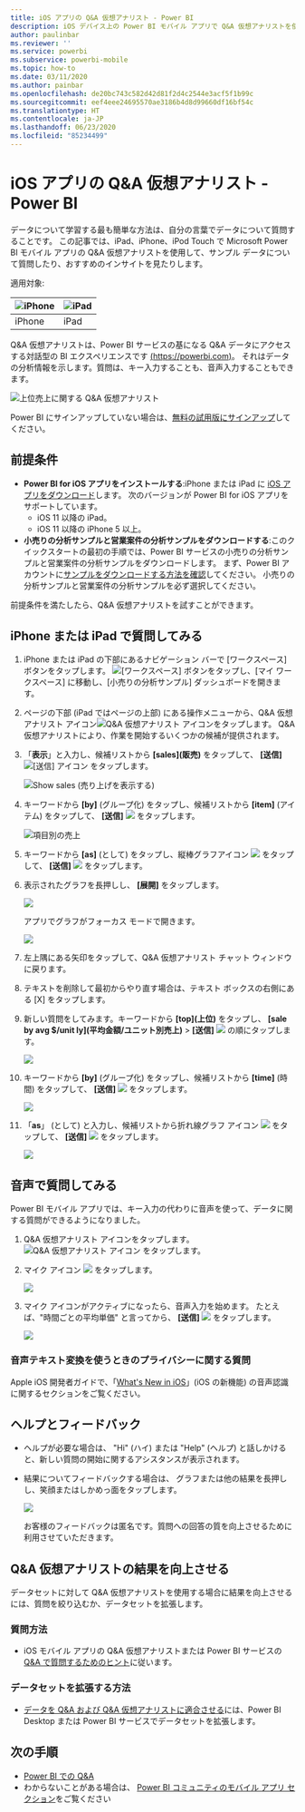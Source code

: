 ```yaml
---
title: iOS アプリの Q&A 仮想アナリスト - Power BI
description: iOS デバイス上の Power BI モバイル アプリで Q&A 仮想アナリストを使用して、自分の言葉でサンプル データについて質問します。
author: paulinbar
ms.reviewer: ''
ms.service: powerbi
ms.subservice: powerbi-mobile
ms.topic: how-to
ms.date: 03/11/2020
ms.author: painbar
ms.openlocfilehash: de20bc743c582d42d81f2d4c2544e3acf5f1b99c
ms.sourcegitcommit: eef4eee24695570ae3186b4d8d99660df16bf54c
ms.translationtype: HT
ms.contentlocale: ja-JP
ms.lasthandoff: 06/23/2020
ms.locfileid: "85234499"
---
```

# <a name="qa-virtual-analyst-in-ios-apps---power-bi"></a>iOS アプリの Q&A 仮想アナリスト - Power BI

データについて学習する最も簡単な方法は、自分の言葉でデータについて質問することです。 この記事では、iPad、iPhone、iPod Touch で Microsoft Power BI モバイル アプリの Q&A 仮想アナリストを使用して、サンプル データについて質問したり、おすすめのインサイトを見たりします。 

適用対象:

| ![iPhone](./media/mobile-apps-ios-qna/iphone-logo-50-px.png) | ![iPad](./media/mobile-apps-ios-qna/ipad-logo-50-px.png) |
|:--- |:--- |
| iPhone |iPad |

Q&A 仮想アナリストは、Power BI サービスの基になる Q&A データにアクセスする対話型の BI エクスペリエンスです [(https://powerbi.com)](https://powerbi.com)。 それはデータの分析情報を示します。質問は、キー入力することも、音声入力することもできます。

![上位売上に関する Q&A 仮想アナリスト](./media/mobile-apps-ios-qna/power-bi-ios-q-n-a-top-sale-intro.png)

Power BI にサインアップしていない場合は、[無料の試用版にサインアップ](https://app.powerbi.com/signupredirect?pbi_source=web)してください。

## <a name="prerequisites"></a>前提条件

* **Power BI for iOS アプリをインストールする**:iPhone または iPad に [iOS アプリをダウンロード](https://go.microsoft.com/fwlink/?LinkId=522062)します。
次のバージョンが Power BI for iOS アプリをサポートしています。
    * iOS 11 以降の iPad。
    * iOS 11 以降の iPhone 5 以上。
* **小売りの分析サンプルと営業案件の分析サンプルをダウンロードする**:このクイックスタートの最初の手順では、Power BI サービスの小売りの分析サンプルと営業案件の分析サンプルをダウンロードします。 まず、Power BI アカウントに[サンプルをダウンロードする方法を確認](./mobile-apps-download-samples.md)してください。 小売りの分析サンプルと営業案件の分析サンプルを必ず選択してください。

前提条件を満たしたら、Q&A 仮想アナリストを試すことができます。

## <a name="try-asking-questions-on-your-iphone-or-ipad"></a>iPhone または iPad で質問してみる
1. iPhone または iPad の下部にあるナビゲーション バーで [ワークスペース] ボタンをタップします。 ![[ワークスペース] ボタン](./media/mobile-apps-ios-qna/power-bi-iphone-workspaces-button.png)をタップし、[マイ ワークスペース] に移動し、[小売りの分析サンプル] ダッシュボードを開きます。

2. ページの下部 (iPad ではページの上部) にある操作メニューから、Q&A 仮想アナリスト アイコン![Q&A 仮想アナリスト アイコン](././media/mobile-apps-ios-qna/power-bi-ios-q-n-a-icon.png)をタップします。
     Q&amp;A 仮想アナリストにより、作業を開始するいくつかの候補が提供されます。
3. 「**表示**」と入力し、候補リストから **[sales]\(販売\)** をタップして、 **[送信]** ![[送信] アイコン](./media/mobile-apps-ios-qna/power-bi-ios-qna-send-icon.png) をタップします。

    ![Show sales (売り上げを表示する)](./media/mobile-apps-ios-qna/power-bi-ios-q-n-a-show-sales.png)
4. キーワードから **[by]** (グループ化) をタップし、候補リストから **[item]** (アイテム) をタップして、 **[送信]** ![](./media/mobile-apps-ios-qna/power-bi-ios-qna-send-icon.png) をタップします。

    ![項目別の売上](./media/mobile-apps-ios-qna/power-bi-ios-q-n-a-sale-by-item.png)
5. キーワードから **[as]** (として) をタップし、縦棒グラフアイコン ![](./media/mobile-apps-ios-qna/power-bi-ios-q-n-a-column-chart-icon.png) をタップして、 **[送信]** ![](./media/mobile-apps-ios-qna/power-bi-ios-qna-send-icon.png) をタップします。
6. 表示されたグラフを長押しし、 **[展開]** をタップします。

    ![](media/mobile-apps-ios-qna/power-bi-ios-q-n-a-tap-expand-feedback.png)

    アプリでグラフがフォーカス モードで開きます。

    ![](media/mobile-apps-ios-qna/power-bi-ios-q-n-a-expanded-chart.png)
7. 左上隅にある矢印をタップして、Q&A 仮想アナリスト チャット ウィンドウに戻ります。
8. テキストを削除して最初からやり直す場合は、テキスト ボックスの右側にある [X] をタップします。
9. 新しい質問をしてみます。キーワードから **[top]\(上位\)** をタップし、 **[sale by avg $/unit ly]\(平均金額/ユニット別売上\)**  >  **[送信]** ![](./media/mobile-apps-ios-qna/power-bi-ios-qna-send-icon.png) の順にタップします。

    ![](media/mobile-apps-ios-qna/power-bi-ios-q-n-a-top-sale-2.png)
10. キーワードから **[by]** (グループ化) をタップし、候補リストから **[time]** (時間) をタップして、 **[送信]** ![](./media/mobile-apps-ios-qna/power-bi-ios-qna-send-icon.png) をタップします。

     ![](media/mobile-apps-ios-qna/power-bi-ios-q-n-a-top-sale-by-time.png)
11. 「**as**」 (として) と入力し、候補リストから折れ線グラフ アイコン ![](./media/mobile-apps-ios-qna/power-bi-ios-q-n-a-line-chart-icon.png) をタップして、 **[送信]** ![](./media/mobile-apps-ios-qna/power-bi-ios-qna-send-icon.png) をタップします。

    ![](media/mobile-apps-ios-qna/power-bi-ios-q-n-a-top-sale-as-line.png)

## <a name="try-saying-your-questions"></a>音声で質問してみる
Power BI モバイル アプリでは、キー入力の代わりに音声を使って、データに関する質問ができるようになりました。

1. Q&A 仮想アナリスト アイコンをタップします。 ![Q&A 仮想アナリスト アイコン](././media/mobile-apps-ios-qna/power-bi-ios-q-n-a-icon.png) をタップします。
2. マイク アイコン ![](media/mobile-apps-ios-qna/power-bi-ios-qna-mic-icon.png) をタップします。

    ![](media/mobile-apps-ios-qna/power-bi-ios-qna-mic-on.png)

1. マイク アイコンがアクティブになったら、音声入力を始めます。 たとえば、"時間ごとの平均単価" と言ってから、 **[送信]** ![](./media/mobile-apps-ios-qna/power-bi-ios-qna-send-icon.png) をタップします。

    ![](media/mobile-apps-ios-qna/power-bi-ios-qna-speech-complete.png)

### <a name="questions-about-privacy-when-using-speech-to-text"></a>音声テキスト変換を使うときのプライバシーに関する質問
Apple iOS 開発者ガイドで、「[What's New in iOS](https://go.microsoft.com/fwlink/?linkid=845624)」(iOS の新機能) の音声認識に関するセクションをご覧ください。

## <a name="help-and-feedback"></a>ヘルプとフィードバック
* ヘルプが必要な場合は、 "Hi" (ハイ) または "Help" (ヘルプ) と話しかけると、新しい質問の開始に関するアシスタンスが表示されます。
* 結果についてフィードバックする場合は、 グラフまたは他の結果を長押しし、笑顔またはしかめっ面をタップします。

    ![](media/mobile-apps-ios-qna/power-bi-ios-q-n-a-tap-feedback.png)

    お客様のフィードバックは匿名です。質問への回答の質を向上させるために利用させていただきます。

## <a name="enhance-your-qa-virtual-analyst-results"></a>Q&A 仮想アナリストの結果を向上させる
データセットに対して Q&A 仮想アナリストを使用する場合に結果を向上させるには、質問を絞り込むか、データセットを拡張します。

### <a name="how-to-ask-questions"></a>質問方法
* iOS モバイル アプリの Q&A 仮想アナリストまたは Power BI サービスの [Q&A で質問するためのヒント](../end-user-q-and-a-tips.md)に従います。

### <a name="how-to-enhance-the-dataset"></a>データセットを拡張する方法
* [データを Q&A および Q&A 仮想アナリストに適合させる](../../create-reports/service-prepare-data-for-q-and-a.md)には、Power BI Desktop または Power BI サービスでデータセットを拡張します。

## <a name="next-steps"></a>次の手順
* [Power BI での Q&A](../end-user-q-and-a.md)
* わからないことがある場合は、 [Power BI コミュニティのモバイル アプリ セクション](https://go.microsoft.com/fwlink/?linkid=839277)をご覧ください
